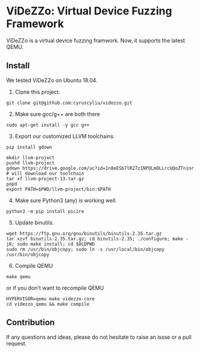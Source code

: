 # ViDeZZo: Virtual Device Fuzzing Framework

ViDeZZo is a virtual device fuzzing framwork. Now, it supports the latest QEMU.

## Install

We tested ViDeZZo on Ubuntu 18.04.

1. Clone this project.
```
git clone git@github.com:cyruscyliu/videzzo.git
```
2. Make sure gcc/g++ are both there
```
sudo apt-get install -y gcc g++
```
3. Export our customized LLVM toolchains.
```
pip install gdown

mkdir llvm-project
pushd llvm-project
gdown https://drive.google.com/uc?id=1n8eESb7lR27zINPOLmOLLrcUQoZTninr # will download our toolchain
tar xf llvm-project-13.tar.gz
popd
export PATH=$PWD/llvm-project/bin:$PATH

```
4. Make sure Python3 (any) is working well.
```
python3 -m pip install picire
```
5. Update binutils.
```
wget https://ftp.gnu.org/gnu/binutils/binutils-2.35.tar.gz
tar xzvf binutils-2.35.tar.gz; cd binutils-2.35; ./configure; make -j8; sudo make install; cd $OLDPWD
sudo rm /usr/bin/objcopy; sudo ln -s /usr/local/bin/objcopy /usr/bin/objcopy
```
6. Compile QEMU
```
make qemu
```

or if you don't want to recompile QEMU

```
HYPERVISOR=qemu make videzzo-core
cd videzzo_qemu && make compile

```

## Contribution

If any questions and ideas, please do not hesitate to raise an issse or a pull request.
